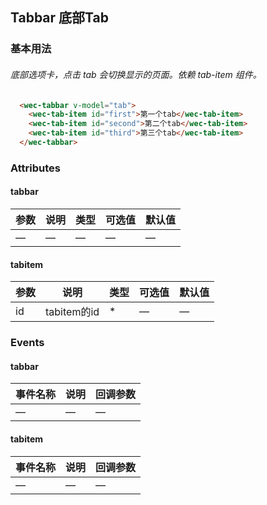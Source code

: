 ## Tabbar 底部Tab
### 基本用法
###### 底部选项卡，点击 tab 会切换显示的页面。依赖 tab-item 组件。
  ```html
    <wec-tabbar v-model="tab">
      <wec-tab-item id="first">第一个tab</wec-tab-item>
      <wec-tab-item id="second">第二个tab</wec-tab-item>
      <wec-tab-item id="third">第三个tab</wec-tab-item>
    </wec-tabbar>
  ```
### Attributes

#### tabbar
| 参数      | 说明    | 类型      | 可选值       | 默认值   |
|---------- |-------- |---------- |-------------  |-------- |
| —  | —    | —   | — | — |

#### tabitem
| 参数      | 说明    | 类型      | 可选值       | 默认值   |
|---------- |-------- |---------- |-------------  |-------- |
| id  | tabitem的id    | *   | — | — |


### Events

#### tabbar
| 事件名称      | 说明    | 回调参数      |
|---------- |-------- |---------- |
| —  | —    | — |

#### tabitem
| 事件名称      | 说明    | 回调参数      |
|---------- |-------- |---------- |
| —  | —    | — |
